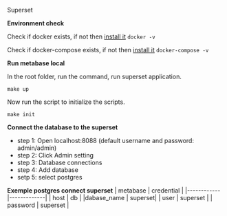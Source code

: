 Superset

**Environment check**

Check if docker exists, if not then [install it](https://docs.docker.com/engine/install/ubuntu/)
`docker -v `

Check if docker-compose exists, if not then [install it](https://docs.docker.com/compose/install/)
`docker-compose -v `


**Run metabase local**

In the root folder, run the command, run superset application.

`make up  `


Now run the script to initialize the scripts.

`make init`

**Connect the database to the superset**

- step 1: Open localhost:8088 (default username and password: admin/admin)
- step 2: Click Admin setting
- step 3: Database connections
- step 4: Add database
- setp 5: select postgres


**Exemple postgres connect superset**
| metabase | credential |
|------------|-------------|
| host | db |
|dabase_name | superset|
| user | superset |
| password | superset |




